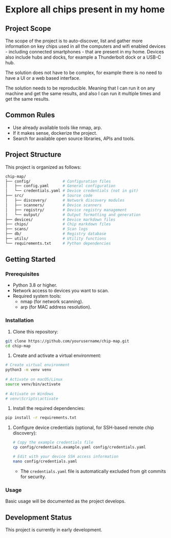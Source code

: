 # Explore all chips present in my home

## Project Scope

The scope of the project is to auto-discover, list and gather more information on key chips used in all the computers and wifi enabled devices - including connected smartphones - that are present in my home. Devices also include hubs and docks, for example a Thunderbolt dock or a USB-C hub.

The solution does not have to be complex, for example there is no need to have a UI or a web based interface.

The solution needs to be reproducible. Meaning that I can run it on any machine and get the same results, and also I can run it multiple times and get the same results.

## Common Rules

* Use already available tools like nmap, arp.
* If it makes sense, dockerize the project.
* Search for available open source libraries, APIs and tools.

## Project Structure

This project is organized as follows:

```bash
chip-map/
├── config/              # Configuration files
│   ├── config.yaml      # General configuration
│   └── credentials.yaml # Device credentials (not in git)
├── src/                 # Source code
│   ├── discovery/       # Network discovery modules
│   ├── scanners/        # Device scanners
│   ├── registry/        # Device registry management
│   └── output/          # Output formatting and generation
├── devices/             # Device markdown files
├── chips/               # Chip markdown files
├── scans/               # Scan logs
├── db/                  # Registry database
├── utils/               # Utility functions
└── requirements.txt     # Python dependencies
```

## Getting Started

### Prerequisites

* Python 3.8 or higher.
* Network access to devices you want to scan.
* Required system tools:
  * nmap (for network scanning).
  * arp (for MAC address resolution).

### Installation

1. Clone this repository:

```bash
git clone https://github.com/yourusername/chip-map.git
cd chip-map
```

1. Create and activate a virtual environment:

```bash
# Create virtual environment
python3 -m venv venv
   
# Activate on macOS/Linux
source venv/bin/activate
   
# Activate on Windows
# venv\Scripts\activate
```

1. Install the required dependencies:

```bash
pip install -r requirements.txt
```

1. Configure device credentials (optional, for SSH-based remote chip discovery):

   ```bash
   # Copy the example credentials file
   cp config/credentials.example.yaml config/credentials.yaml
   
   # Edit with your device SSH access information
   nano config/credentials.yaml
   ```

   * The `credentials.yaml` file is automatically excluded from git commits for security.

### Usage

Basic usage will be documented as the project develops.

## Development Status

This project is currently in early development.
